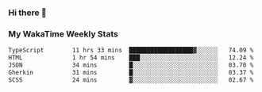 ### Hi there 👋

<!--
**royschrauwen/royschrauwen** is a ✨ _special_ ✨ repository because its `README.md` (this file) appears on your GitHub profile.

Here are some ideas to get you started:

- 🔭 I’m currently working on ...
- 🌱 I’m currently learning ...
- 👯 I’m looking to collaborate on ...
- 🤔 I’m looking for help with ...
- 💬 Ask me about ...
- 📫 How to reach me: ...
- 😄 Pronouns: ...
- ⚡ Fun fact: ...
-->


### My WakaTime Weekly Stats
<!--START_SECTION:waka-->

```txt
TypeScript        11 hrs 33 mins  ██████████████████▓░░░░░░   74.09 %
HTML              1 hr 54 mins    ███░░░░░░░░░░░░░░░░░░░░░░   12.24 %
JSON              34 mins         █░░░░░░░░░░░░░░░░░░░░░░░░   03.70 %
Gherkin           31 mins         █░░░░░░░░░░░░░░░░░░░░░░░░   03.37 %
SCSS              24 mins         ▓░░░░░░░░░░░░░░░░░░░░░░░░   02.67 %
```

<!--END_SECTION:waka-->
